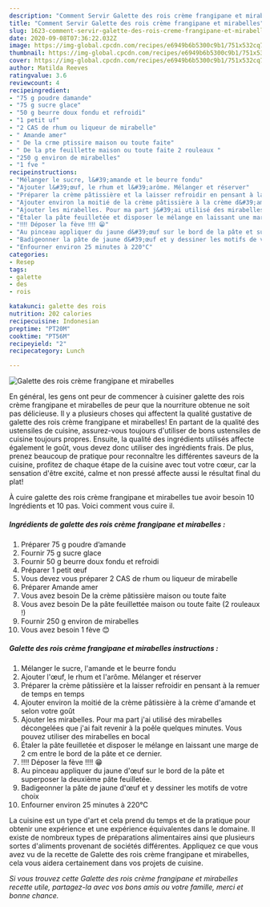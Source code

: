 ```yaml
---
description: "Comment Servir Galette des rois crème frangipane et mirabelles"
title: "Comment Servir Galette des rois crème frangipane et mirabelles"
slug: 1623-comment-servir-galette-des-rois-creme-frangipane-et-mirabelles
date: 2020-09-08T07:36:22.032Z
image: https://img-global.cpcdn.com/recipes/e6949b6b5300c9b1/751x532cq70/galette-des-rois-creme-frangipane-et-mirabelles-photo-principale-de-la-recette.jpg
thumbnail: https://img-global.cpcdn.com/recipes/e6949b6b5300c9b1/751x532cq70/galette-des-rois-creme-frangipane-et-mirabelles-photo-principale-de-la-recette.jpg
cover: https://img-global.cpcdn.com/recipes/e6949b6b5300c9b1/751x532cq70/galette-des-rois-creme-frangipane-et-mirabelles-photo-principale-de-la-recette.jpg
author: Matilda Reeves
ratingvalue: 3.6
reviewcount: 4
recipeingredient:
- "75 g poudre damande"
- "75 g sucre glace"
- "50 g beurre doux fondu et refroidi"
- "1 petit uf"
- "2 CAS de rhum ou liqueur de mirabelle"
- " Amande amer"
- " De la crme ptissire maison ou toute faite"
- " De la pte feuillette maison ou toute faite 2 rouleaux "
- "250 g environ de mirabelles"
- "1 fve "
recipeinstructions:
- "Mélanger le sucre, l&#39;amande et le beurre fondu"
- "Ajouter l&#39;œuf, le rhum et l&#39;arôme. Mélanger et réserver"
- "Préparer la crème pâtissière et la laisser refroidir en pensant à la remuer de temps en temps"
- "Ajouter environ la moitié de la crème pâtissière à la crème d&#39;amande et selon votre goût"
- "Ajouter les mirabelles. Pour ma part j&#39;ai utilisé des mirabelles décongelées que j&#39;ai fait revenir à la poêle quelques minutes. Vous pouvez utiliser des mirabelles en bocal"
- "Étaler la pâte feuilletée et disposer le mélange en laissant une marge de 2 cm entre le bord de la pâte et ce dernier."
- "‼️‼️ Déposer la fève ‼️‼️ 😁"
- "Au pinceau appliquer du jaune d&#39;œuf sur le bord de la pâte et superposer la deuxième pâte feuilletée."
- "Badigeonner la pâte de jaune d&#39;œuf et y dessiner les motifs de votre choix"
- "Enfourner environ 25 minutes à 220°C"
categories:
- Resep
tags:
- galette
- des
- rois

katakunci: galette des rois 
nutrition: 202 calories
recipecuisine: Indonesian
preptime: "PT20M"
cooktime: "PT56M"
recipeyield: "2"
recipecategory: Lunch

---
```



![Galette des rois crème frangipane et mirabelles](https://img-global.cpcdn.com/recipes/e6949b6b5300c9b1/751x532cq70/galette-des-rois-creme-frangipane-et-mirabelles-photo-principale-de-la-recette.jpg)

En général, les gens ont peur de commencer à cuisiner galette des rois crème frangipane et mirabelles de peur que la nourriture obtenue ne soit pas délicieuse. Il y a plusieurs choses qui affectent la qualité gustative de galette des rois crème frangipane et mirabelles! En partant de la qualité des ustensiles de cuisine, assurez-vous toujours d'utiliser de bons ustensiles de cuisine toujours propres. Ensuite, la qualité des ingrédients utilisés affecte également le goût, vous devez donc utiliser des ingrédients frais. De plus, prenez beaucoup de pratique pour reconnaître les différentes saveurs de la cuisine, profitez de chaque étape de la cuisine avec tout votre cœur, car la sensation d'être excité, calme et non pressé affecte aussi le résultat final du plat!

<!--inarticleads1-->

À cuire galette des rois crème frangipane et mirabelles tue avoir besoin 10 Ingrédients et 10 pas. Voici comment vous cuire il.

##### Ingrédients de galette des rois crème frangipane et mirabelles :

1. Préparer 75 g poudre d’amande
1. Fournir 75 g sucre glace
1. Fournir 50 g beurre doux fondu et refroidi
1. Préparer 1 petit œuf
1. Vous devez vous préparer 2 CAS de rhum ou liqueur de mirabelle
1. Préparer  Amande amer
1. Vous avez besoin  De la crème pâtissière maison ou toute faite
1. Vous avez besoin  De la pâte feuillettée maison ou toute faite (2 rouleaux !)
1. Fournir 250 g environ de mirabelles
1. Vous avez besoin 1 fève 😊




<!--inarticleads2-->

##### Galette des rois crème frangipane et mirabelles instructions :

1. Mélanger le sucre, l&#39;amande et le beurre fondu
1. Ajouter l&#39;œuf, le rhum et l&#39;arôme. Mélanger et réserver
1. Préparer la crème pâtissière et la laisser refroidir en pensant à la remuer de temps en temps
1. Ajouter environ la moitié de la crème pâtissière à la crème d&#39;amande et selon votre goût
1. Ajouter les mirabelles. Pour ma part j&#39;ai utilisé des mirabelles décongelées que j&#39;ai fait revenir à la poêle quelques minutes. Vous pouvez utiliser des mirabelles en bocal
1. Étaler la pâte feuilletée et disposer le mélange en laissant une marge de 2 cm entre le bord de la pâte et ce dernier.
1. ‼️‼️ Déposer la fève ‼️‼️ 😁
1. Au pinceau appliquer du jaune d&#39;œuf sur le bord de la pâte et superposer la deuxième pâte feuilletée.
1. Badigeonner la pâte de jaune d&#39;œuf et y dessiner les motifs de votre choix
1. Enfourner environ 25 minutes à 220°C




<!--inarticleads1-->

<p>
La cuisine est un type d'art et cela prend du temps et de la pratique pour obtenir une expérience et une expérience équivalentes dans le domaine. Il existe de nombreux types de préparations alimentaires ainsi que plusieurs sortes d'aliments provenant de sociétés différentes. Appliquez ce que vous avez vu de la recette de Galette des rois crème frangipane et mirabelles, cela vous aidera certainement dans vos projets de cuisine.
</p>

<p>
<i>Si vous trouvez cette Galette des rois crème frangipane et mirabelles recette utile, partagez-la avec vos bons amis ou votre famille, merci et bonne chance.</i>
</p>
